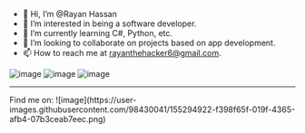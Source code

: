 - 👋 Hi, I’m @Rayan Hassan
- 👀 I’m interested in being a software developer.
- 🌱 I’m currently learning C#, Python, etc.
- 💞️ I’m looking to collaborate on projects based on app development.
- 📫 How to reach me at rayanthehacker6@gmail.com.

<!---
ShadowHacker-07/ShadowHacker-07 is a ✨ special ✨ repository because its `README.md` (this file) appears on your GitHub profile.
You can click the Preview link to take a look at your changes.
--->
![image](https://user-images.githubusercontent.com/98430041/155293605-b60c53a3-4858-4632-ae21-ae7aee00768d.png)
![image](https://user-images.githubusercontent.com/98430041/155293621-c2618516-1f3e-4853-8719-38bce718c4fd.png)
![image](https://user-images.githubusercontent.com/98430041/155293630-3659bce4-0e6f-4291-a2fa-ea5f2e984837.png)
<hr>
Find me on:
![image](https://user-images.githubusercontent.com/98430041/155294922-f398f65f-019f-4365-afb4-07b3ceab7eec.png)
